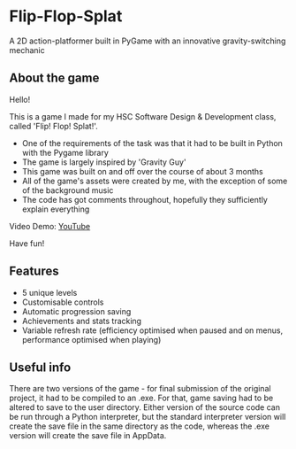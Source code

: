 # Flip-Flop-Splat
A 2D action-platformer built in PyGame with an innovative gravity-switching mechanic

## About the game
Hello!

This is a game I made for my HSC Software Design & Development class, called 'Flip! Flop! Splat!'.

- One of the requirements of the task was that it had to be built in Python with the Pygame library
- The game is largely inspired by 'Gravity Guy'
- This game was built on and off over the course of about 3 months
- All of the game's assets were created by me, with the exception of some of the background music
- The code has got comments throughout, hopefully they sufficiently explain everything

Video Demo: [YouTube](https://youtu.be/olzMhSaAjS4)

Have fun!

## Features
- 5 unique levels
- Customisable controls
- Automatic progression saving
- Achievements and stats tracking
- Variable refresh rate (efficiency optimised when paused and on menus, performance optimised when playing)

## Useful info
There are two versions of the game - for final submission of the original project, it had to be compiled to an .exe. For that, game saving had to be altered to save to the user directory. Either version of the source code can be run through a Python interpreter, but the standard interpreter version will create the save file in the same directory as the code, whereas the .exe version will create the save file in AppData.
